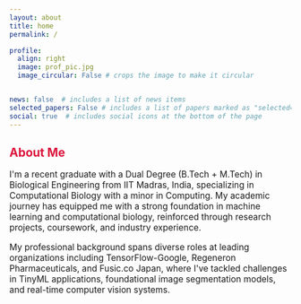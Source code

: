 ```yaml
---
layout: about
title: home
permalink: /

profile:
  align: right
  image: prof_pic.jpg
  image_circular: False # crops the image to make it circular


news: false  # includes a list of news items
selected_papers: False # includes a list of papers marked as "selected={true}"
social: true  # includes social icons at the bottom of the page
---
```


## <span style="color: #DC143C;">About Me</span>

<div style="font-size: 1.1em;">
<p>I'm a recent graduate with a Dual Degree (B.Tech + M.Tech) in Biological Engineering from IIT Madras, India, specializing in Computational Biology with a minor in Computing. My academic journey has equipped me with a strong foundation in machine learning and computational biology, reinforced through research projects, coursework, and industry experience.</p>

<p>My professional background spans diverse roles at leading organizations including TensorFlow-Google, Regeneron Pharmaceuticals, and Fusic.co Japan, where I've tackled challenges in TinyML applications, foundational image segmentation models, and real-time computer vision systems.</p>
</div>



